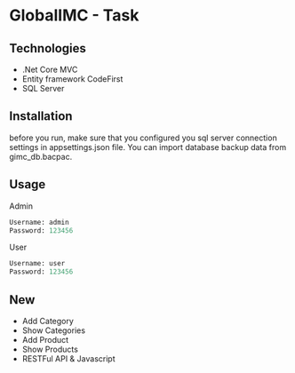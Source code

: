# GlobalIMC - Task


## Technologies

* .Net Core MVC
* Entity framework CodeFirst
* SQL Server


## Installation
 
before you run, make sure that you configured you sql server connection settings in appsettings.json file.
You can import database backup data from gimc_db.bacpac.


## Usage

Admin
```python
Username: admin
Password: 123456
```
User
```python
Username: user
Password: 123456
```

## New
* Add Category
* Show Categories
* Add Product
* Show Products
* RESTFul API & Javascript